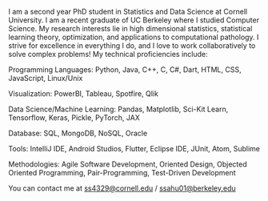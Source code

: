 I am a second year PhD student in Statistics and Data Science at Cornell University. I am a recent graduate of UC Berkeley where I studied Computer Science. My research interests lie in high dimensional statistics, statistical learning theory, optimization, and applications to computational pathology. I strive for excellence in everything I do, and I love to work collaboratively to solve complex problems! My technical proficiencies include:

Programming Languages: Python, Java, C++, C, C#, Dart, HTML, CSS, JavaScript, Linux/Unix

Visualization: PowerBI, Tableau, Spotfire, Qlik

Data Science/Machine Learning: Pandas, Matplotlib, Sci-Kit Learn, Tensorflow, Keras, Pickle, PyTorch, JAX

Database: SQL, MongoDB, NoSQL, Oracle

Tools: IntelliJ IDE, Android Studios, Flutter, Eclipse IDE, JUnit, Atom, Sublime

Methodologies: Agile Software Development, Oriented Design, Objected Oriented Programming, Pair-Programming, Test-Driven Development

You can contact me at ss4329@cornell.edu / ssahu01@berkeley.edu
<!---
sharansahu/sharansahu is a ✨ special ✨ repository because its `README.md` (this file) appears on your GitHub profile.
You can click the Preview link to take a look at your changes.
--->
